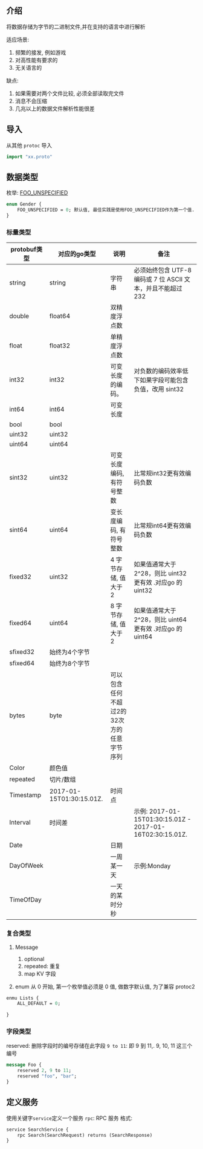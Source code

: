## 介绍

将数据存储为字节的二进制文件,并在支持的语言中进行解析

适应场景:

1. 频繁的接发, 例如游戏
2. 对高性能有要求的
3. 无关语言的

缺点:

1. 如果需要对两个文件比较, 必须全部读取完文件
2. 消息不会压缩
3. 几兆以上的数据文件解析性能很差

## 导入

从其他 `protoc` 导入

```proto
import "xx.proto"
```

## 数据类型

枚举:
[FOO_UNSPECIFIED](https://protobuf.dev/programming-guides/dos-donts/)

```protobuf
enum Gender {
	FOO_UNSPECIFIED = 0; 默认值, 最佳实践是使用FOO_UNSPECIFIED作为第一个值. 旧客户端将看到该字段未设置
}
```

### 标量类型

| protobuf类型 | 对应的go类型                  | 说明                     | 备注                                                     |
|------------|--------------------------|------------------------|--------------------------------------------------------|
| string     | string                   | 字符串                    | 必须始终包含 UTF-8 编码或 7 位 ASCII 文本，并且不能超过 232               |
| double     | float64                  | 双精度浮点数                 |                                                        |                               
| float      | float32                  | 单精度浮点数                 |                                                        |                                    
| int32      | int32                    | 可变长度的编码。               | 对负数的编码效率低下如果字段可能包含负值，改用 sint32                         |            
| int64      | int64                    | 可变长度                   |                                                        ||
| bool       | bool                     |                        |                                                        |
| uint32     | uint32                   |                        |                                                        |
| uint64     | uint64                   |                        |                                                        |
| sint32     | uint32                   | 可变长度编码, 有符号整数          | 比常规int32更有效编码负数                                        |
| sint64     | uint64                   | 变长度编码, 有符号整数           | 比常规int64更有效编码负数                                        |
| fixed32    | uint32                   | 4 字节存储, 值大于 2          | 如果值通常大于 2^28，则比 uint32 更有效 .对应go 的 uint32              |
| fixed64    | uint64                   | 8 字节存储, 值大于 2          | 如果值通常大于 2^28，则比 uint64 更有效 .对应go 的 uint64              |
| sfixed32   | 始终为4个字节                  |                        |                                                        |                                         
| sfixed64   | 始终为8个字节                  |                        |                                                        |                                               
| bytes      | byte                     | 可以包含任何不超过2的32次方的任意字节序列 |                                                        |                               
| Color      | 颜色值                      |                        |                                                        |                                             
| repeated   | 切片/数组                    |                        |
| Timestamp  | 2017-01-15T01:30:15.01Z. | 时间点                    |
| Interval   | 时间差                      |                        | 示例: 2017-01-15T01:30:15.01Z - 2017-01-16T02:30:15.01Z. |
| Date       |                          | 日期                     |
| DayOfWeek  |                          | 一周某一天                  | 示例:Monday                                              |
| TimeOfDay  |                          | 一天的某时分秒                |                                                        |10:20:30|

### 复合类型

1. Message
    1. optional
    2. repeated: 重复
    3. map KV 字段

2. enum 从 0 开始, 第一个枚举值必须是 0 值, 做数字默认值, 为了兼容 protoc2

```proto
enmu Lists {
	ALL_DEFAULT = 0;
	
}
```

### 字段类型

reserved: 删除字段时的编号存储在此字段
`9 to 11`: 即 9 到 11,. 9, 10, 11 这三个编号

```proto
message Foo {
	reserved 2, 9 to 11;
	reserved "foo", "bar";
}
```

## 定义服务

使用关键字`service`定义一个服务
`rpc`: RPC 服务
格式:

```proto
service SearchService {
	rpc Search(SearchRequest) returns (SearchResponse)
}
```

